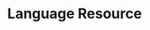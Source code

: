 ---
word: "true"

title: "Language Resource"

categories: ['']

tags: ['Language', 'Resource']

arwords: 'مَورِد لغوي'

arexps: []

enwords: ['Language Resource']

enexps: []

arlexicons: 'و'

enlexicons: 'L'

authors: ['Ruqayya Roshdy']

translators: ['X']

citations: 'تطبيقات أساسية في المعالجة الآلية للغة العربية'

sources: 'مركز الملك عبدالله بن عبدالعزيز الدولي لخدمة اللغة العربية'

slug: ""
---